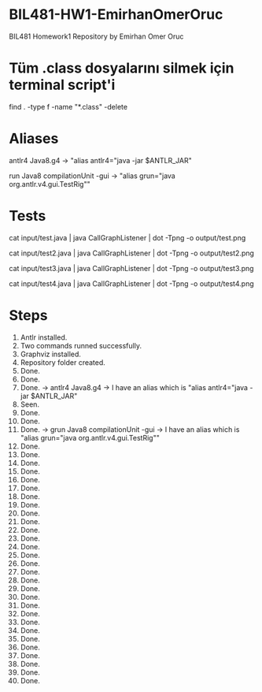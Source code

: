 # BIL481-HW1-EmirhanOmerOruc
BIL481 Homework1 Repository by Emirhan Omer Oruc

# Tüm .class dosyalarını silmek için terminal script'i
find . -type f -name "*.class" -delete

# Aliases
antlr4 Java8.g4 -> "alias antlr4="java -jar $ANTLR_JAR"

run Java8 compilationUnit -gui -> "alias grun="java org.antlr.v4.gui.TestRig""

# Tests
cat input/test.java | java CallGraphListener | dot -Tpng -o output/test.png

cat input/test2.java | java CallGraphListener | dot -Tpng -o output/test2.png

cat input/test3.java | java CallGraphListener | dot -Tpng -o output/test3.png

cat input/test4.java | java CallGraphListener | dot -Tpng -o output/test4.png

# Steps
1. Antlr installed.
2. Two commands runned successfully.
3. Graphviz installed.
4. Repository folder created.
5. Done.
6. Done.
7. Done. -> antlr4 Java8.g4 -> I have an alias which is "alias antlr4="java -jar $ANTLR_JAR"
8. Seen.
9. Done.
10. Done.
11. Done. -> grun Java8 compilationUnit -gui -> I have an alias which is "alias grun="java org.antlr.v4.gui.TestRig""
12. Done.
13. Done.
14. Done.
15. Done.
16. Done.
17. Done.
18. Done.
19. Done.
20. Done.
21. Done.
22. Done.
23. Done.
24. Done.
25. Done.
26. Done.
27. Done.
28. Done.
29. Done.
30. Done.
31. Done.
32. Done.
33. Done.
34. Done.
35. Done.
36. Done.
37. Done.
38. Done.
39. Done.
40. Done.